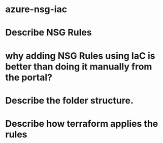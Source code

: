 # azure-nsg-iac
# Describe NSG Rules
# why adding NSG Rules using IaC is better than doing it manually from the portal? 
# Describe the folder structure. 
# Describe how terraform applies the rules